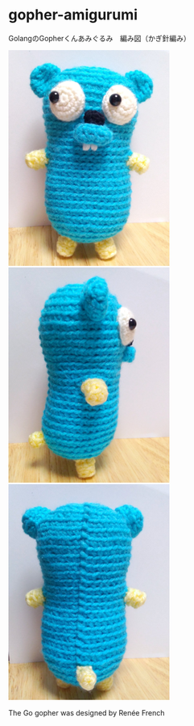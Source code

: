 # gopher-amigurumi
GolangのGopherくんあみぐるみ　編み図（かぎ針編み）

<img src="gopher1.jpg" width="320px">
<img src="gopher2.jpg" width="320px">
<img src="gopher3.jpg" width="320px">

The Go gopher was designed by Renée French
